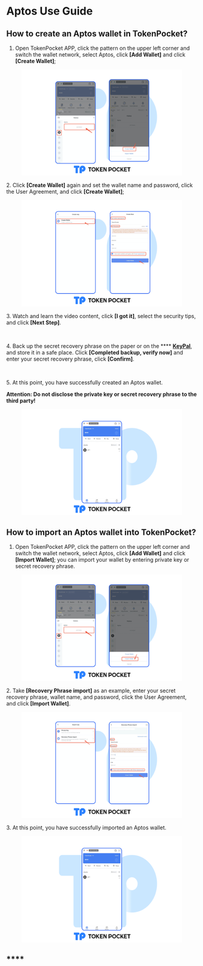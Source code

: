 # Aptos Use Guide

## **How to create an** Aptos **wallet in TokenPocket?** <a href="#how-to-create-an-etc-wallet-in-tokenpocket" id="how-to-create-an-etc-wallet-in-tokenpocket"></a>

1. Open TokenPocket APP, click the pattern on the upper left corner and switch the wallet network, select Aptos, click **\[Add Wallet]** and click **\[Create Wallet]**;

<figure><img src="../../.gitbook/assets/aptos EN1 1.png" alt=""><figcaption></figcaption></figure>

2\. Click **\[Create Wallet]** again and set the wallet name and password, click the User Agreement, and click **\[Create Wallet]**;

<figure><img src="../../.gitbook/assets/aptos2 EN 2.png" alt=""><figcaption></figcaption></figure>

3\. Watch and learn the video content, click **\[I got it]**, select the security tips, and click **\[Next Step]**.

<figure><img src="https://659607907-files.gitbook.io/~/files/v0/b/gitbook-x-prod.appspot.com/o/spaces%2F-MMJyYRLFVRsMrfcXuRV%2Fuploads%2FmVlqrOPB2L6BC9dVj31M%2Fho%20en3.png?alt=media&#x26;token=d4945c3e-9a98-4071-bf2f-53caf6380619" alt=""><figcaption></figcaption></figure>

4\. Back up the secret recovery phrase on the paper or on the **** [**KeyPal**](https://www.keypal.pro/en/), and store it in a safe place. Click **\[Completed backup, verify now]** and enter your secret recovery phrase, click **\[Confirm]**.

<figure><img src="https://659607907-files.gitbook.io/~/files/v0/b/gitbook-x-prod.appspot.com/o/spaces%2F-MMJyYRLFVRsMrfcXuRV%2Fuploads%2Fi0IR6TAZdRdVIFBEUo2V%2Fho%20en4.png?alt=media&#x26;token=c94d0c86-8e7b-417e-a830-31ba537ad9c5" alt=""><figcaption></figcaption></figure>

5\. At this point, you have successfully created an Aptos wallet.

**Attention: Do not disclose the private key or secret recovery phrase to the third party!**

<figure><img src="../../.gitbook/assets/ETC EN 5.png" alt=""><figcaption></figcaption></figure>

## **How to import an** Aptos **wallet into TokenPocket?** <a href="#how-to-import-an-etc-wallet-into-tokenpocket" id="how-to-import-an-etc-wallet-into-tokenpocket"></a>

1. Open TokenPocket APP, click the pattern on the upper left corner and switch the wallet network, select Aptos, click **\[Add Wallet]** and click **\[Import Wallet]**; you can import your wallet by entering private key or secret recovery phrase.

<figure><img src="../../.gitbook/assets/Aptos EN 6.png" alt=""><figcaption></figcaption></figure>

2\. Take **\[Recovery Phrase import]** as an example, enter your secret recovery phrase, wallet name,  and password, click the User Agreement, and click **\[Import Wallet]**.

<figure><img src="../../.gitbook/assets/aptos EN7.png" alt=""><figcaption></figcaption></figure>

3\. At this point, you have successfully imported an Aptos wallet.​​

<figure><img src="../../.gitbook/assets/ETC EN 5.png" alt=""><figcaption></figcaption></figure>

## **** <a href="#how-to-sync-an-etc-wallet-in-tokenpocket" id="how-to-sync-an-etc-wallet-in-tokenpocket"></a>
